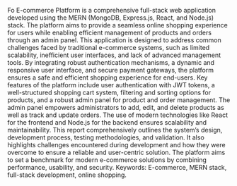 Fo E-commerce Platform is a comprehensive full-stack web application developed using the MERN (MongoDB, Express.js, React, and Node.js) stack. The platform aims to provide a seamless online shopping experience for users while enabling efficient management of products and orders through an admin panel. This application is designed to address common challenges faced by traditional e-commerce systems, such as limited scalability, inefficient user interfaces, and lack of advanced management tools. By integrating robust authentication mechanisms, a dynamic and responsive user interface, and secure payment gateways, the platform ensures a safe and efficient shopping experience for end-users. Key features of the platform include user authentication with JWT tokens, a well-structured shopping cart system, filtering and sorting options for products, and a robust admin panel for product and order management. The admin panel empowers administrators to add, edit, and delete products as well as track and update orders. The use of modern technologies like React for the frontend and Node.js for the backend ensures scalability and maintainability. 
This report comprehensively outlines the system’s design, development process, testing methodologies, and validation. 
It also highlights challenges encountered during development and how they were overcome to ensure a reliable and user-centric solution.
The platform aims to set a benchmark for modern e-commerce solutions by combining performance, usability, and security. Keywords: E-commerce, MERN stack, 
full-stack development, online shopping.
